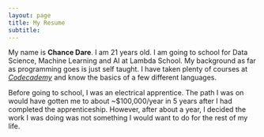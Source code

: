 ```yaml
---
layout: page
title: My Resume
subtitle: 
---
```


My name is **Chance Dare**. I am 21 years old. I am going to school for Data Science, Machine Learning and AI at Lambda School. My background as far as programming goes is just self taught. I have taken plenty of courses at [_Codecademy_](https://www.codecademy.com) and know the basics of a few different languages.

Before going to school, I was an electrical apprentice. The path I was on would have gotten me to about ~$100,000/year in 5 years after I had completed the apprenticeship. However, after about a year, I decided the work I was doing was not something I would want to do for the rest of my life. 
